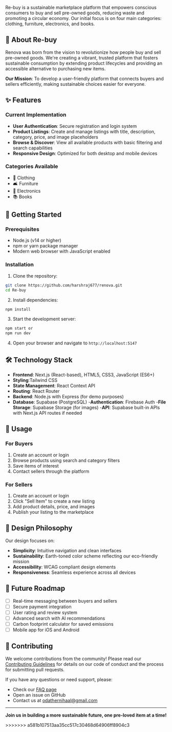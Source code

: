 Re-buy is a sustainable marketplace platform that empowers conscious consumers to buy and sell pre-owned goods, reducing waste and promoting a circular economy. Our initial focus is on four main categories: clothing, furniture, electronics, and books.

## 🌱 About Re-buy

Renova was born from the vision to revolutionize how people buy and sell pre-owned goods. We're creating a vibrant, trusted platform that fosters sustainable consumption by extending product lifecycles and providing an accessible alternative to purchasing new items.

**Our Mission**: To develop a user-friendly platform that connects buyers and sellers efficiently, making sustainable choices easier for everyone.

## ✨ Features

### Current Implementation
- **User Authentication**: Secure registration and login system
- **Product Listings**: Create and manage listings with title, description, category, price, and image placeholders
- **Browse & Discover**: View all available products with basic filtering and search capabilities
- **Responsive Design**: Optimized for both desktop and mobile devices

### Categories Available
- 👕 Clothing
- 🛋️ Furniture
- 📱 Electronics
- 📚 Books

## 🚀 Getting Started

### Prerequisites
- Node.js (v14 or higher)
- npm or yarn package manager
- Modern web browser with JavaScript enabled

### Installation

1. Clone the repository:
```bash
git clone https://github.com/harshraj677/renova.git
cd Re-buy
```

2. Install dependencies:
```bash
npm install
```

3. Start the development server:
```bash
npm start or
npm run dev
```

4. Open your browser and navigate to `http://localhost:5147`

## 🛠️ Technology Stack

- **Frontend**: Next.js (React-based), HTML5, CSS3, JavaScript (ES6+)
- **Styling**:Tailwind CSS 
- **State Management**: React Context API
- **Routing**: React Router
- **Backend**: Node.js with Express (for demo purposes)
- **Database**: Supabase (PostgreSQL)
-**Authentication**: Firebase Auth
-**File Storage**: Supabase Storage (for images)
-**API**: Supabase built-in APIs with Next.js API routes if needed

## 📱 Usage

### For Buyers
1. Create an account or login
2. Browse products using search and category filters
3. Save items of interest
4. Contact sellers through the platform

### For Sellers
1. Create an account or login
2. Click "Sell Item" to create a new listing
3. Add product details, price, and images
4. Publish your listing to the marketplace

## 🎨 Design Philosophy

Our design focuses on:
- **Simplicity**: Intuitive navigation and clean interfaces
- **Sustainability**: Earth-toned color scheme reflecting our eco-friendly mission
- **Accessibility**: WCAG compliant design elements
- **Responsiveness**: Seamless experience across all devices

## 🔮 Future Roadmap

- [ ] Real-time messaging between buyers and sellers
- [ ] Secure payment integration
- [ ] User rating and review system
- [ ] Advanced search with AI recommendations
- [ ] Carbon footprint calculator for saved emissions
- [ ] Mobile app for iOS and Android

## 🤝 Contributing

We welcome contributions from the community! Please read our [Contributing Guidelines](CONTRIBUTING.md) for details on our code of conduct and the process for submitting pull requests.

If you have any questions or need support, please:
- Check our [FAQ page]()
- Open an issue on GitHub
- Contact us at odathernihaal@gmail.com

---

<div align="center">

**Join us in building a more sustainable future, one pre-loved item at a time!**

</div>
>>>>>>> a581b107513aa35cc517c30468d64906ff8904c3
